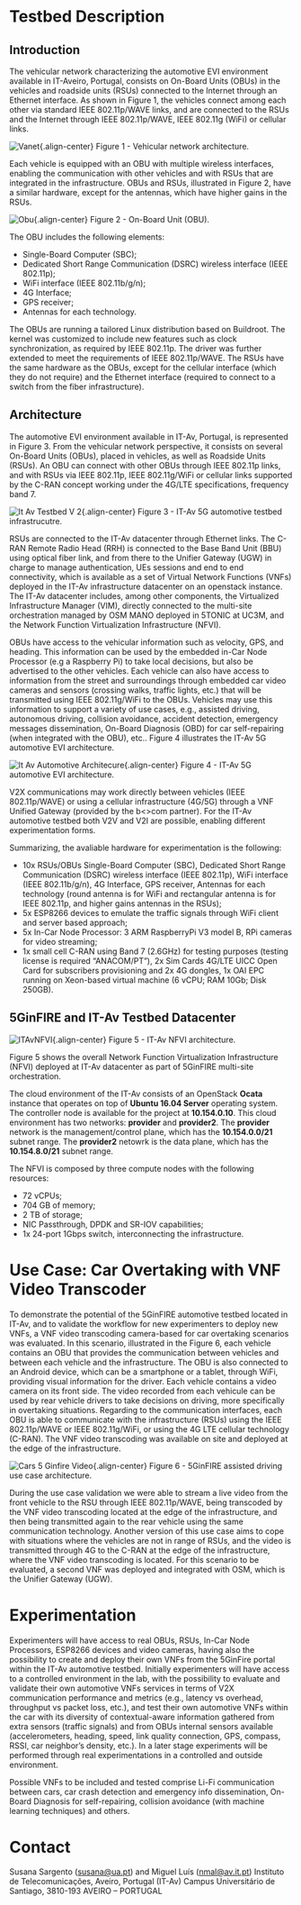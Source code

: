 <!-- TITLE: IT-Av Automotive Environment -->
<!-- SUBTITLE: A quick summary of IT-Av Automotive Environment -->

# Testbed Description
## Introduction

The vehicular network characterizing the automotive EVI environment available in IT-Aveiro, Portugal, consists on On-Board Units (OBUs) in the vehicles and roadside units (RSUs) connected to the Internet through an Ethernet interface. As shown in Figure 1, the vehicles connect among each other via standard IEEE 802.11p/WAVE links, and are connected to the RSUs and the Internet through IEEE 802.11p/WAVE, IEEE 802.11g (WiFi) or cellular links.

![Vanet](/uploads/automotive/vanet.jpg "Vanet"){.align-center}
Figure 1 - Vehicular network architecture.

Each vehicle is equipped with an OBU with multiple wireless interfaces, enabling the communication with other vehicles and with RSUs that are integrated in the infrastructure. OBUs and RSUs, illustrated in Figure 2, have a similar hardware, except for the antennas, which have higher gains in the RSUs.

![Obu](/uploads/automotive/obu.png "Obu"){.align-center}
Figure 2 - On-Board Unit (OBU).

The OBU includes the following elements: 
* Single-Board Computer (SBC);
* Dedicated Short Range Communication (DSRC) wireless interface (IEEE 802.11p);
* WiFi interface (IEEE 802.11b/g/n);
* 4G Interface;
* GPS receiver;
* Antennas for each technology.

The OBUs are running a tailored Linux distribution based on Buildroot. The kernel was customized to include new features such as clock synchronization, as required by IEEE 802.11p. The driver was further extended to meet the requirements of IEEE 802.11p/WAVE. The RSUs have the same hardware as the OBUs, except for the cellular interface (which they do not require) and the Ethernet interface (required to connect to a switch from the fiber infrastructure).

## Architecture

The automotive EVI environment available in IT-Av, Portugal, is represented in Figure 3. From the vehicular network perspective, it consists on several On-Board Units (OBUs), placed in vehicles, as well as Roadside Units (RSUs). An OBU can connect with other OBUs through IEEE 802.11p links, and with RSUs via IEEE 802.11p, IEEE 802.11g/WiFi or cellular links supported by the C-RAN concept working under the 4G/LTE specifications, frequency band 7.

![It Av Testbed V 2](/uploads/automotive/it-av-testbed-v-2.png "It Av Testbed V 2"){.align-center}
Figure 3 - IT-Av 5G automotive testbed infrastrucutre.

RSUs are connected to the IT-Av datacenter through Ethernet links. The C-RAN Remote Radio Head (RRH) is connected to the Base Band Unit (BBU) using optical fiber link, and from there to the Unifier Gateway (UGW) in charge to manage authentication, UEs sessions and end to end connectivity, which is available as a set of Virtual Network Functions (VNFs) deployed in the IT-Av infrastructure datacenter on an openstack instance. The IT-Av datacenter includes, among other components, the Virtualized Infrastructure Manager (VIM), directly connected to the multi-site orchestration managed by OSM MANO deployed in 5TONIC at UC3M, and the Network Function Virtualization Infrastructure (NFVI).

OBUs have access to the vehicular information such as velocity, GPS, and heading. This information can be used by the embedded in-Car Node Processor (e.g a Raspberry Pi) to take local decisions, but also be advertised to the other vehicles. Each vehicle can also have access to information from the street and surroundings through embedded car video cameras and sensors (crossing walks, traffic lights, etc.) that will be transmitted using IEEE 802.11g/WiFi to the OBUs. Vehicles may use this information to support a variety of use cases, e.g., assisted driving, autonomous driving, collision avoidance, accident detection, emergency messages dissemination, On-Board Diagnosis (OBD) for car self-repairing (when integrated with the OBU), etc.. Figure 4 illustrates the IT-Av 5G automotive EVI architecture.

![It Av Automotive Architecure](/uploads/automotive/it-av-automotive-architecure.png "It Av Automotive Architecure"){.align-center}
Figure 4 - IT-Av 5G automotive EVI architecture.

V2X communications may work directly between vehicles (IEEE 802.11p/WAVE) or using a cellular infrastructure (4G/5G) through a VNF Unified Gateway (provided by the b<>com partner). For the IT-Av automotive testbed both V2V and V2I are possible, enabling different experimentation forms.

Summarizing, the avaliable hardware for experimentation is the following:
* 10x RSUs/OBUs Single-Board Computer (SBC), Dedicated Short Range Communication (DSRC) wireless interface (IEEE 802.11p), WiFi interface (IEEE 802.11b/g/n), 4G Interface, GPS receiver, Antennas for each technology (round antenna is for WiFi and rectangular antenna is for IEEE 802.11p, and higher gains antennas in the RSUs);
* 5x ESP8266 devices to emulate the traffic signals through WiFi client and server based approach;
* 5x In-Car Node Processor: 3 ARM RaspberryPi V3 model B, RPi cameras for video streaming;
* 1x small cell C-RAN using Band 7 (2.6GHz) for testing purposes (testing license is required “ANACOM/PT”), 2x Sim Cards 4G/LTE UICC Open Card for subscribers provisioning and 2x 4G dongles, 1x OAI EPC running on Xeon-based virtual machine (6 vCPU; RAM 10Gb; Disk 250GB).


## 5GinFIRE and IT-Av Testbed Datacenter

![ITAvNFVI](/uploads/itav_nfvi_arch.png "ITAvNFVI"){.align-center}
Figure 5 - IT-Av NFVI architecture.

Figure 5 shows the overall Network Function Virtualization Infrastructure (NFVI) deployed at IT-Av datacenter as part of 5GinFIRE multi-site orchestration.

The cloud environment of the IT-Av consists of an OpenStack **Ocata** instance that operates on top of **Ubuntu 16.04 Server** operating system. The controller node is available for the project at **10.154.0.10**. This cloud environment has two networks: **provider** and **provider2**. The **provider** network is the management/control plane, which has the **10.154.0.0/21** subnet range. The **provider2** netowrk is the data plane, which has the **10.154.8.0/21** subnet range. 

The NFVI is composed by three compute nodes with the following resources:
* 72 vCPUs;
* 704 GB of memory;
* 2 TB of storage;
* NIC Passthrough, DPDK and SR-IOV capabilities;
* 1x 24-port 1Gbps switch, interconnecting the infrastructure.

# Use Case: Car Overtaking with VNF Video Transcoder
To demonstrate the potential of the 5GinFIRE automotive testbed located in IT-Av, and to validate the workflow for new experimenters to deploy new VNFs, a VNF video transcoding camera-based for car overtaking scenarios was evaluated. In this scenario, illustrated in the Figure 6, each vehicle contains an OBU that provides the communication between vehicles and between each vehicle and the infrastructure. The OBU is also connected to an Android device, which can be a smartphone or a tablet, through WiFi, providing visual information for the driver. Each vehicle contains a video camera on its front side. The video recorded from each vehicule can be used by rear vehicle drivers to take decisions on driving, more specifically in overtaking situations. Regarding to the communication interfaces, each OBU is able to communicate with the infrastructure (RSUs) using the IEEE 802.11p/WAVE or IEEE 802.11g/WiFi, or using the 4G LTE cellular technology (C-RAN). The VNF video transcoding was available on site and deployed at the edge of the infrastructure. 

![Cars 5 Ginfire Video](/uploads/automotive/cars-5-ginfire-video.png "Cars 5 Ginfire Video"){.align-center} 
Figure 6 - 5GinFIRE assisted driving use case architecture.

During the use case validation we were able to stream a live video from the front vehicle to the RSU through IEEE 802.11p/WAVE, being transcoded by the VNF video transcoding located at the edge of the infrastructure, and then being transmitted again to the rear vehicle using the same communication technology. Another version of this use case aims to cope with situations where the vehicles are not in range of RSUs, and the video is transmitted through 4G to the C-RAN at the edge of the infrastructure, where the VNF video transcoding is located. For this scenario to be evaluated, a second VNF was deployed and integrated with OSM, which is the Unifier Gateway (UGW).

# Experimentation
Experimenters will have access to real OBUs, RSUs, In-Car Node Processors, ESP8266 devices and video cameras, having also the possibility to create and deploy their own VNFs from the 5GinFire portal within the IT-Av automotive testbed. Initially experimenters will have access to a controlled environment in the lab, with the possibility to evaluate and validate their own automotive VNFs services in terms of V2X communication performance and metrics (e.g., latency vs overhead, throughput vs packet loss, etc.), and test their own automotive VNFs within the car with its diversity of contextual-aware information gathered from extra sensors (traffic signals) and from OBUs internal sensors available (accelerometers, heading, speed, link quality connection, GPS, compass, RSSI, car neighbor’s density, etc.). In a later stage experiments will be performed through real experimentations in a controlled and outside environment.

Possible VNFs to be included and tested comprise Li-Fi communication between cars, car crash detection and emergency info dissemination, On-Board Diagnosis for self-repairing, collision avoidance (with machine learning techniques) and others.
# Contact
Susana Sargento (susana@ua.pt) and Miguel Luís (nmal@av.it.pt)
Instituto de Telecomunicações, Aveiro, Portugal (IT-Av)
Campus Universitário de Santiago, 3810-193 AVEIRO – PORTUGAL
